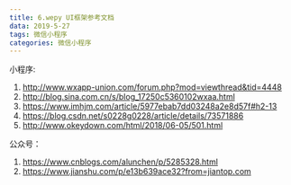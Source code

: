 ```yaml
---
title: 6.wepy UI框架参考文档
data: 2019-5-27
tags: 微信小程序
categories: 微信小程序
---
```


小程序:
1. http://www.wxapp-union.com/forum.php?mod=viewthread&tid=4448
1. http://blog.sina.com.cn/s/blog_17250c5360102wxaa.html
1. https://www.imhjm.com/article/5977ebab7dd03248a2e8d57f#h2-13
1. https://blog.csdn.net/s0228g0228/article/details/73571886
1. http://www.okeydown.com/html/2018/06-05/501.html

公众号：
1. https://www.cnblogs.com/alunchen/p/5285328.html
1. https://www.jianshu.com/p/e13b639ace32?from=jiantop.com